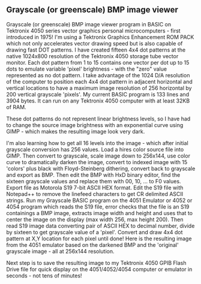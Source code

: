 Grayscale (or greenscale) BMP image viewer
------------------------------------------
Grayscale (or greenscale) BMP image viewer program in BASIC on Tektronix 4050 series vector graphics personal microcomputers - first introduced in 1975!  I'm using a Tektronix Graphics Enhancement ROM PACK which not only accelerates vector drawing speed but is also capable of drawing fast DOT patterns.  I have created fifteen 4x4 dot patterns at the native 1024x800 resolution of the Tektronix 4050 storage tube vector monitor.  Each dot pattern from 1 to 15 contains one vector per dot up to 15 dots to emulate variable 'pixel' brightness - with the "zero" value represented as no dot pattern.  I take advantage of the 1024 D/A resolution of the computer to position each 4x4 dot pattern in adjacent horizontal and vertical locations to have a maximum image resolution of 256 horizontal by 200 vertical grayscale 'pixels'.
My current BASIC program is 133 lines and 3904 bytes.  It can run on any Tektronix 4050 computer with at least 32KB of RAM.


These dot patterns do not represent linear brightness levels, so I have had to change the source image brightness with an exponential curve using GIMP - which makes the resulting image look very dark.


I'm also learning how to get all 16 levels into the image - which after initial grayscale conversion has 256 values.  Load a hires color source file into GIMP.  Then convert to grayscale, scale image down to 256x144, use color curve to dramatically darken the image, convert to indexed image with 15 'colors' plus black with Floyd-Steinberg dithering, convert back to grayscale and export as BMP.
Then edit the BMP with HxD binary editor, find the sixteen grayscale values and replace them with 00, 10, ... to F0 values.  Export file as Motorola S19 7-bit ASCII HEX format.  Edit the S19 file with Notepad++ to remove the linefeed characters to get CR delimited ASCII strings.
Run my Grayscale BASIC program on the 4051 Emulator or 4052 or 4054 program which reads the S19 file, error checks that the file is an S19 containings a BMP image, extracts image width and height and uses that to center the image on the display (max width 256, max height 200).  Then read S19 image data converting pair of ASCII HEX to decimal number, divide by sixteen to get grayscale value of a 'pixel'.  Convert and draw 4x4 dot pattern at X,Y location for each pixel until done!
Here is the resulting image from the 4051 emulator based on the darkened BMP and the 'original' grayscale image - all at 256x144 resolution.

Next step is to save the resulting image to my Tektronix 4050 GPIB Flash Drive file for quick display on the 4051/4052/4054 computer or emulator in seconds - not tens of minutes!
